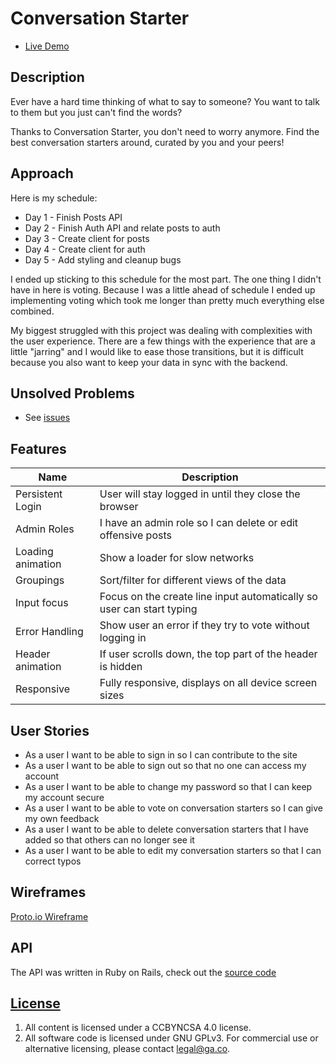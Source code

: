 # Conversation Starter

-   [Live Demo](https://jim-moody.github.io/conversation-starter)

## Description

Ever have a hard time thinking of what to say to someone?  You want to talk to them but you just can't find the words?

Thanks to Conversation Starter, you don't need to worry anymore.  Find the best conversation starters around, curated by you and your peers!

## Approach

Here is my schedule:

-   Day 1 - Finish Posts API
-   Day 2 - Finish Auth API and relate posts to auth
-   Day 3 - Create client for posts
-   Day 4 - Create client for auth
-   Day 5 - Add styling and cleanup bugs

I ended up sticking to this schedule for the most part. The one thing I didn't have in here is voting.  Because I was a little ahead of schedule I ended up implementing voting which took me longer than pretty much everything else combined.

My biggest struggled with this project was dealing with complexities with the user experience. There are a few things with the experience that are a little "jarring" and I would like to ease those transitions, but it is difficult because you also want to keep your data in sync with the backend.

## Unsolved Problems

-   See [issues](https://github.com/jim-moody/conversation-starter/issues)

## Features

| Name              | Description                                                           |
| ----------------- | --------------------------------------------------------------------- |
| Persistent Login  | User will stay logged in until they close the browser                 |
| Admin Roles       | I have an admin role so I can delete or edit offensive posts          |
| Loading animation | Show a loader for slow networks                                       |
| Groupings         | Sort/filter for different views of the data                           |
| Input focus       | Focus on the create line input automatically so user can start typing |
| Error Handling    | Show user an error if they try to vote without logging in             |
| Header animation  | If user scrolls down, the top part of the header is hidden            |
| Responsive        | Fully responsive, displays on all device screen sizes                 |

## User Stories

-   As a user I want to be able to sign in so I can contribute to the site
-   As a user I want to be able to sign out so that no one can access my account
-   As a user I want to be able to change my password so that I can keep my account secure
-   As a user I want to be able to vote on conversation starters so I can give my own feedback
-   As a user I want to be able to delete conversation starters that I have added so that others can no longer see it
-   As a user I want to be able to edit my conversation starters so that I can correct typos

## Wireframes

[Proto.io Wireframe](https://pr.to/1N29MD/)

## API

The API was written in Ruby on Rails, check out the [source code](https://github.com/jim-moody/conversation-starter-api)

## [License](LICENSE)

1.  All content is licensed under a CC­BY­NC­SA 4.0 license.
2.  All software code is licensed under GNU GPLv3. For commercial use or
    alternative licensing, please contact legal@ga.co.
